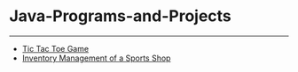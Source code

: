 # Java-Programs-and-Projects
___________

* [Tic Tac Toe Game](https://github.com/ravikeshri/Java-Programs-and-Projects/tree/master/Tic%20Tac%20Toe%20Game)
* [Inventory Management of a Sports Shop](https://github.com/ravikeshri/Java-Programs-and-Projects/tree/master/Inventory%20Management)
